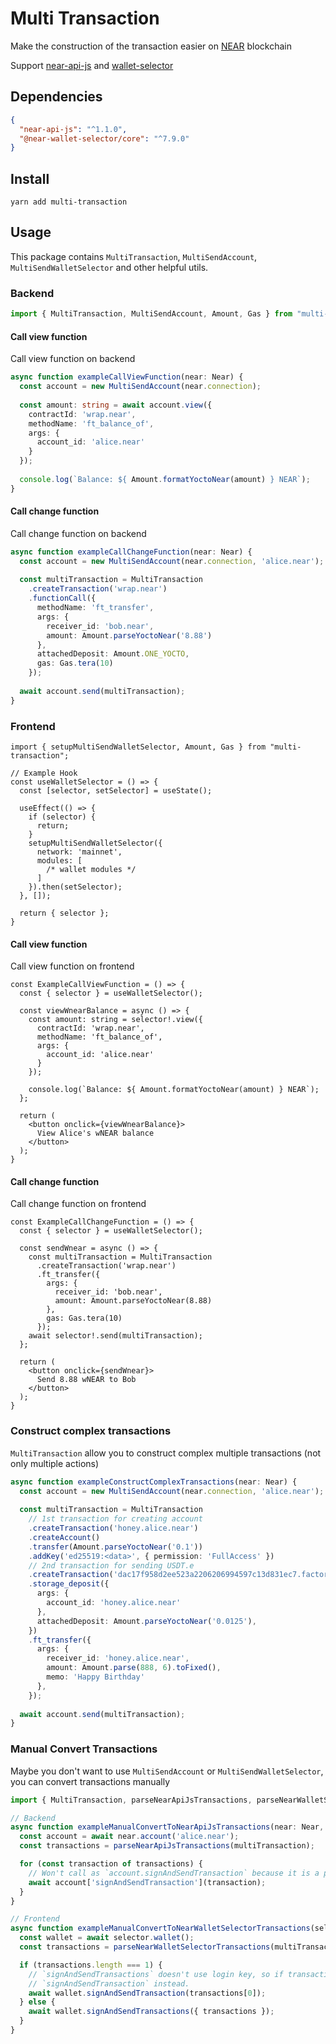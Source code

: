 # Multi Transaction
Make the construction of the transaction easier on [NEAR](https://near.org) blockchain

Support [near-api-js](https://github.com/near/near-api-js) and [wallet-selector](https://github.com/near/wallet-selector)

## Dependencies
```json
{
  "near-api-js": "^1.1.0",
  "@near-wallet-selector/core": "^7.9.0"
}
```

## Install
```shell
yarn add multi-transaction
```

## Usage
This package contains `MultiTransaction`, `MultiSendAccount`, `MultiSendWalletSelector` and other helpful utils.

### Backend
```typescript
import { MultiTransaction, MultiSendAccount, Amount, Gas } from "multi-transaction";
```

#### Call view function
Call view function on backend

```typescript
async function exampleCallViewFunction(near: Near) {
  const account = new MultiSendAccount(near.connection);
  
  const amount: string = await account.view({
    contractId: 'wrap.near',
    methodName: 'ft_balance_of',
    args: {
      account_id: 'alice.near'
    }
  });
  
  console.log(`Balance: ${ Amount.formatYoctoNear(amount) } NEAR`);
}
```

#### Call change function
Call change function on backend

```typescript
async function exampleCallChangeFunction(near: Near) {
  const account = new MultiSendAccount(near.connection, 'alice.near');
  
  const multiTransaction = MultiTransaction
    .createTransaction('wrap.near')
    .functionCall({
      methodName: 'ft_transfer',
      args: {
        receiver_id: 'bob.near',
        amount: Amount.parseYoctoNear('8.88')
      },
      attachedDeposit: Amount.ONE_YOCTO,
      gas: Gas.tera(10)
    });
  
  await account.send(multiTransaction);
}
```

### Frontend
```tsx
import { setupMultiSendWalletSelector, Amount, Gas } from "multi-transaction";

// Example Hook
const useWalletSelector = () => {
  const [selector, setSelector] = useState();
  
  useEffect(() => {
    if (selector) {
      return;
    }
    setupMultiSendWalletSelector({
      network: 'mainnet',
      modules: [
        /* wallet modules */
      ]
    }).then(setSelector);
  }, []);
  
  return { selector };
}
```
#### Call view function
Call view function on frontend
```tsx
const ExampleCallViewFunction = () => {
  const { selector } = useWalletSelector();
  
  const viewWnearBalance = async () => {
    const amount: string = selector!.view({
      contractId: 'wrap.near',
      methodName: 'ft_balance_of',
      args: {
        account_id: 'alice.near'
      }
    });
    
    console.log(`Balance: ${ Amount.formatYoctoNear(amount) } NEAR`);
  };
  
  return (
    <button onclick={viewWnearBalance}>
      View Alice's wNEAR balance
    </button>
  );
}
```

#### Call change function
Call change function on frontend

```tsx
const ExampleCallChangeFunction = () => {
  const { selector } = useWalletSelector();
  
  const sendWnear = async () => {
    const multiTransaction = MultiTransaction
      .createTransaction('wrap.near')
      .ft_transfer({
        args: {
          receiver_id: 'bob.near',
          amount: Amount.parseYoctoNear(8.88)
        },
        gas: Gas.tera(10)
      });
    await selector!.send(multiTransaction);
  };
  
  return (
    <button onclick={sendWnear}>
      Send 8.88 wNEAR to Bob
    </button>
  );
}
```

### Construct complex transactions
`MultiTransaction` allow you to construct complex multiple transactions (not only multiple actions)

```typescript
async function exampleConstructComplexTransactions(near: Near) {
  const account = new MultiSendAccount(near.connection, 'alice.near');
  
  const multiTransaction = MultiTransaction
    // 1st transaction for creating account
    .createTransaction('honey.alice.near')
    .createAccount()
    .transfer(Amount.parseYoctoNear('0.1'))
    .addKey('ed25519:<data>', { permission: 'FullAccess' })
    // 2nd transaction for sending USDT.e
    .createTransaction('dac17f958d2ee523a2206206994597c13d831ec7.factory.bridge.near')
    .storage_deposit({
      args: {
        account_id: 'honey.alice.near'
      },
      attachedDeposit: Amount.parseYoctoNear('0.0125'),
    })
    .ft_transfer({
      args: {
        receiver_id: 'honey.alice.near',
        amount: Amount.parse(888, 6).toFixed(),
        memo: 'Happy Birthday'
      },
    });
  
  await account.send(multiTransaction);
}
```

### Manual Convert Transactions
Maybe you don't want to use `MultiSendAccount` or `MultiSendWalletSelector`, you can convert transactions manually

```typescript
import { MultiTransaction, parseNearApiJsTransactions, parseNearWalletSelectorTransactions } from "multi-transaction";

// Backend
async function exampleManualConvertToNearApiJsTransactions(near: Near, multiTransaction: MultiTransaction) {
  const account = await near.account('alice.near');
  const transactions = parseNearApiJsTransactions(multiTransaction);

  for (const transaction of transactions) {
    // Won't call as `account.signAndSendTransaction` because it is a protected method.
    await account['signAndSendTransaction'](transaction);
  }
}

// Frontend
async function exampleManualConvertToNearWalletSelectorTransactions(selector: WalletSelector, multiTransaction: MultiTransaction) {
  const wallet = await selector.wallet();
  const transactions = parseNearWalletSelectorTransactions(multiTransaction);

  if (transactions.length === 1) {
    // `signAndSendTransactions` doesn't use login key, so if transaction is not multiple, we suggest to use 
    // `signAndSendTransaction` instead.
    await wallet.signAndSendTransaction(transactions[0]);
  } else {
    await wallet.signAndSendTransactions({ transactions });
  }
}
```
